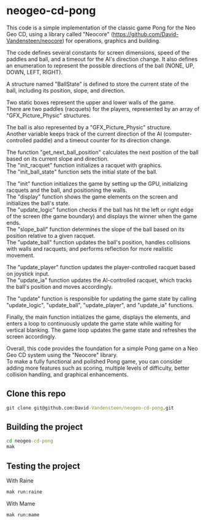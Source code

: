 # neogeo-cd-pong

This code is a simple implementation of the classic game Pong for the Neo Geo CD,
using a library called "Neocore" (https://github.com/David-Vandensteen/neocore) for operations, graphics and building.

The code defines several constants for screen dimensions, speed of the paddles and ball, and a timeout for the AI's direction change.
It also defines an enumeration to represent the possible directions of the ball (NONE, UP, DOWN, LEFT, RIGHT).

A structure named "BallState" is defined to store the current state of the ball, including its position, slope, and direction.

Two static boxes represent the upper and lower walls of the game.  
There are two paddles (racquets) for the players, represented by an array of "GFX_Picture_Physic" structures.

The ball is also represented by a "GFX_Picture_Physic" structure.  
Another variable keeps track of the current direction of the AI (computer-controlled paddle) and a timeout counter for its direction change.

The function "get_next_ball_position" calculates the next position of the ball based on its current slope and direction.  
The "init_racquet" function initializes a racquet with graphics.  
The "init_ball_state" function sets the initial state of the ball.  

The "init" function initializes the game by setting up the GPU, initializing racquets and the ball, and positioning the walls.  
The "display" function shows the game elements on the screen and initializes the ball's state.  
The "update_logic" function checks if the ball has hit the left or right edge of the screen (the game boundary) and displays the winner when the game ends.  
The "slope_ball" function determines the slope of the ball based on its position relative to a given racquet.  
The "update_ball" function updates the ball's position, handles collisions with walls and racquets, and performs reflection for more realistic movement.  

The "update_player" function updates the player-controlled racquet based on joystick input.  
The "update_ia" function updates the AI-controlled racquet, which tracks the ball's position and moves accordingly.  

The "update" function is responsible for updating the game state by calling "update_logic", "update_ball", "update_player", and "update_ia" functions.

Finally, the main function initializes the game, displays the elements, and enters a loop to continuously update the game state while waiting for vertical blanking.
The game loop updates the game state and refreshes the screen accordingly.

Overall, this code provides the foundation for a simple Pong game on a Neo Geo CD system using the "Neocore" library.  
To make a fully functional and polished Pong game, you can consider adding more features such as scoring, multiple levels of difficulty, better collision handling, and graphical enhancements.

## Clone this repo
```cmd
git clone git@github.com:David-Vandensteen/neogeo-cd-pong.git
```

## Building the project
```cmd
cd neogeo-cd-pong
mak
```

## Testing the project  

With Raine  
```cmd
mak run:raine
```

With Mame  
```cmd
mak run:mame
```
